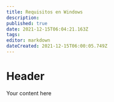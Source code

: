 ```yaml
---
title: Requisitos en Windows
description: 
published: true
date: 2021-12-15T06:04:21.163Z
tags: 
editor: markdown
dateCreated: 2021-12-15T06:00:05.749Z
---
```


# Header
Your content here